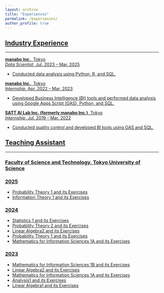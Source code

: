 ```yaml
---
layout: archive
title: "Experiences"
permalink: /experiences/
author_profile: true
---
```


## <u> Industry Experience <u>
---

**manabo Inc.**, Tokyo  
*Data Scientist*, Jul. 2023 – Mar. 2025
- Conducted data analysis using Python, R, and SQL.

**manabo Inc.**, Tokyo  
*Internship*, Apr. 2022 – Mar. 2023
- Developed Business Intelligence (BI) tools and performed data analysis using Google Apps Script (GAS), Python, and SQL.

**SATT AI Lab Inc. (formerly manabo Inc.)**, Tokyo  
*Internship*, Jul. 2019 – Mar. 2022
- Conducted quality control and developed BI tools using GAS and SQL.



## <u> Teaching Assistant <u>
---

### Faculty of Science and Technology, Tokyo University of Science

### 2025
- Probability Theory 1 and its Exercises
- Information Theory 1 and its Exercises

### 2024
- Statistics 1 and its Exercises 
- Probability Theory 2 and its Exercises
- Linear Algebra2 and its Exercises 
- Probability Theory 1 and its Exercises
- Mathematics for Information Sciences 1A and its Exercises 

### 2023
- Mathematics for Information Sciences 1B and its Exercises
- Linear Algebra2 and its Exercises
- Mathematics for Information Sciences 1A and its Exercises
- Analysis1 and its Exercises
-	Linear Algebra1 and its Exercises
